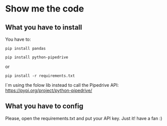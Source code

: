 # Show me the code

## What you have to install

You have to:

`pip install pandas`

`pip install python-pipedrive`

or

`pip install -r requirements.txt`

I`m using the folow lib instead to call the Pipedrive API: https://pypi.org/project/python-pipedrive/

## What you have to config

Please, open the requirements.txt and put your API key. Just it! have a fan :)

